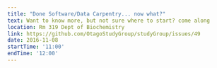 ```yaml
---
title: "Done Software/Data Carpentry... now what?" 
text: Want to know more, but not sure where to start? come along
location: Rm 319 Dept of Biochemistry
link: https://github.com/OtagoStudyGroup/studyGroup/issues/49
date: 2016-11-08
startTime: '11:00'
endTime: '12:00'
---
```

